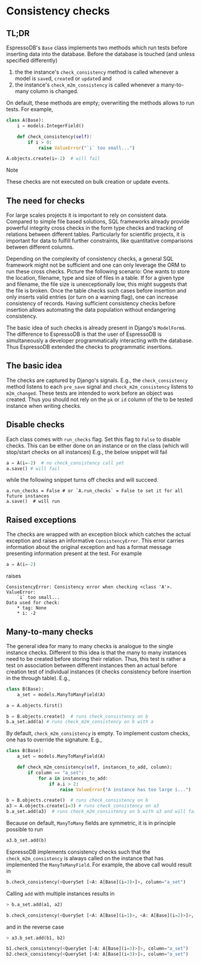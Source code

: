 # Consistency checks

## TL;DR

EspressoDB's `Base` class implements two methods which run tests before inserting data into the database.
Before the database is touched (and unless specified differently)

1. the the instance's `check_consistency` method is called whenever a model is `save`d, `create`d or `update`d and
2. the instance's `check_m2m_consistency` is called whenever a many-to-many column is changed.

On default, these methods are empty; overwriting the methods allows to run tests.
For example,

```python
class A(Base):
    i = models.IntegerField()

    def check_consistency(self):
        if i > 0:
            raise ValueError("`i` too small...")

A.objects.create(i=-2)  # will fail
```

<div class="admonition warning">
<p class="admonition-title">Note</p>
<p>
    These checks are not executed on bulk creation or update events.
</p>
</div>


## The need for checks

For large scales projects it is important to rely on consistent data.
Compared to simple file based solutions, SQL frameworks already provide powerful integrity cross checks in the form type checks and tracking of relations between different tables.
Particularly for scientific projects, it is important for data to fulfill further constraints, like quantitative comparisons between different columns.

Depending on the complexity of consistency checks, a general SQL framework might not be sufficient and one can only leverage the ORM to run these cross checks.
Picture the following scenario: One wants to store the location, filename, type and size of files in a table.
If for a given type and filename, the file size is unexceptionally low, this might suggests that the file is broken.
Once the table checks such cases before insertion and only inserts valid entries (or turn on a warning flag), one can increase consistency of records.
Having sufficient consistency checks before insertion allows automating the data population without endangering consistency.

The basic idea of such checks is already present in Django's `ModelForm`s.
The difference to EspressoDB is that the user of EspressoDB is simultaneously a developer programmatically interacting with the database.
Thus EspressoDB extended the checks to programmatic insertions.

## The basic idea

The checks are captured by Django's signals.
E.g., the `check_consistency` method listens to each `pre_save` signal and `check_m2m_consistency` listens to `m2m_changed`.
These tests are intended to work before an object was created.
Thus you should not rely on the `pk` or `id` column of the to be tested instance when writing checks.

## Disable checks

Each class comes with `run_checks` flag.
Set this flag to `False` to disable checks.
This can be either done on an instance or on the class (which will stop/start checks on all instances)
E.g., the below snippet will fail
```python
a = A(i=-2)  # no check_consistency call yet
a.save() # will fail
```
while the following snippet turns off checks and will succeed.
```
a.run_checks = False # or `A.run_checks` = False to set it for all future instances
a.save()  # will run
```

## Raised exceptions

The checks are wrapped with an exception block which catches the actual exception and raises an informative `ConsistencyError`.
This error carries information about the original exception and has a format message presenting information present at the test.
For example
```python
a = A(i=-2)
```
raises
```
ConsistencyError: Consistency error when checking <class 'A'>.
ValueError:
	`i` too small...
Data used for check:
	* tag: None
	* i: -2
```

## Many-to-many checks

The general idea for many to many checks is analogue to the single instance checks.
Different to this idea is that the many to many instances need to be created before storing their relation.
Thus, this test is rather a test on association between different instances then an actual before creation test of individual instances (it checks consistency before insertion in the through table).
E.g.,
```python
class B(Base):
    a_set = models.ManyToManyField(A)

a = A.objects.first()

b = B.objects.create()  # runs check_consistency on b
b.a_set.add(a) # runs check_m2m_consistency on b with a
```

By default, `check_m2m_consistency` is empty.
To implement custom checks, one has to override the signature.
E.g.,
```python
class B(Base):
    a_set = models.ManyToManyField(A)

    def check_m2m_consistency(self, instances_to_add, column):
        if column == "a_set":
            for a in instances_to_add:
                if a.i > 2:
                    raise ValueError("A instance has too large i...")

b = B.objects.create()  # runs check_consistency on b
a3 = A.objects.create(i=3) # runs check_consistency on a3
b.a_set.add(a3)  # runs check_m2m_consistency on b with a3 and will fail
```

Because on default, `ManyToMany` fields are symmetric, it is in principle possible to run
```python
a3.b_set.add(b)
```
EspressoDB implements consistency checks such that the `check_m2m_consistency` is always called on the instance that has implemented the `ManyToManyField`.
For example, the above call would result in
```python
b.check_consistency(<QuerySet [<A: A[Base](i=3)>]>, column="a_set")
```

Calling `add` with multiple instances results in
```python
> b.a_set.add(a1, a2)

b.check_consistency(<QuerySet [<A: A[Base](i=1)>, <A: A[Base](i=2)>]>, column="a_set")
```
and in the reverse case
```python
> a3.b_set.add(b1, b2)

b1.check_consistency(<QuerySet [<A: A[Base](i=3)>]>, column="a_set")
b2.check_consistency(<QuerySet [<A: A[Base](i=3)>]>, column="a_set")
```
